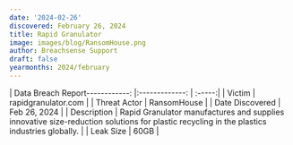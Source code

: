 ```yaml
---
date: '2024-02-26'
discovered: February 26, 2024
title: Rapid Granulator
image: images/blog/RansomHouse.png
author: Breachsense Support
draft: false
yearmonths: 2024/february
---
```


| Data Breach Report------------:     |:-------------:    | :-----:|
| Victim      | rapidgranulator.com      | 
| Threat Actor      | RansomHouse      | 
| Date Discovered      | Feb 26, 2024      | 
| Description      | Rapid Granulator manufactures and supplies innovative size-reduction solutions for plastic recycling in the plastics industries globally.      | 
| Leak Size      | 60GB      | 

